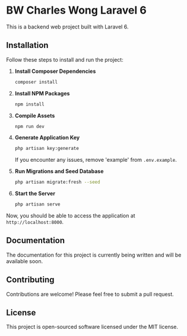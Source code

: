 # BW Charles Wong Laravel 6

This is a backend web project built with Laravel 6.

## Installation

Follow these steps to install and run the project:

1. **Install Composer Dependencies**
    ```bash
    composer install
    ```

2. **Install NPM Packages**
    ```bash
    npm install
    ```

3. **Compile Assets**
    ```bash
    npm run dev
    ```

4. **Generate Application Key**
    ```bash
    php artisan key:generate
    ```
    If you encounter any issues, remove 'example' from `.env.example`.

5. **Run Migrations and Seed Database**
    ```bash
    php artisan migrate:fresh --seed
    ```

6. **Start the Server**
    ```bash
    php artisan serve
    ```

Now, you should be able to access the application at `http://localhost:8000`.

## Documentation

The documentation for this project is currently being written and will be available soon.

## Contributing

Contributions are welcome! Please feel free to submit a pull request.

## License

This project is open-sourced software licensed under the MIT license.
